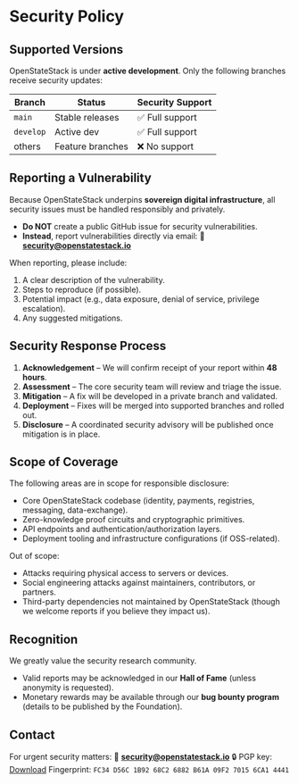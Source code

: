 # Security Policy

## Supported Versions

OpenStateStack is under **active development**. Only the following branches receive security updates:

| Branch    | Status           | Security Support |
| --------- | ---------------- | ---------------- |
| `main`    | Stable releases  | ✅ Full support   |
| `develop` | Active dev       | ✅ Full support   |
| others    | Feature branches | ❌ No support     |


## Reporting a Vulnerability
Because OpenStateStack underpins **sovereign digital infrastructure**, all security issues must be handled responsibly and privately.

* **Do NOT** create a public GitHub issue for security vulnerabilities.
* **Instead**, report vulnerabilities directly via email:
  📧 **[security@openstatestack.io](mailto:security@openstatestack.io)**

When reporting, please include:

1. A clear description of the vulnerability.
2. Steps to reproduce (if possible).
3. Potential impact (e.g., data exposure, denial of service, privilege escalation).
4. Any suggested mitigations.

## Security Response Process

1. **Acknowledgement** – We will confirm receipt of your report within **48 hours**.
2. **Assessment** – The core security team will review and triage the issue.
3. **Mitigation** – A fix will be developed in a private branch and validated.
4. **Deployment** – Fixes will be merged into supported branches and rolled out.
5. **Disclosure** – A coordinated security advisory will be published once mitigation is in place.

## Scope of Coverage

The following areas are in scope for responsible disclosure:

* Core OpenStateStack codebase (identity, payments, registries, messaging, data-exchange).
* Zero-knowledge proof circuits and cryptographic primitives.
* API endpoints and authentication/authorization layers.
* Deployment tooling and infrastructure configurations (if OSS-related).

Out of scope:

* Attacks requiring physical access to servers or devices.
* Social engineering attacks against maintainers, contributors, or partners.
* Third-party dependencies not maintained by OpenStateStack (though we welcome reports if you believe they impact us).


## Recognition

We greatly value the security research community.
* Valid reports may be acknowledged in our **Hall of Fame** (unless anonymity is requested).
* Monetary rewards may be available through our **bug bounty program** (details to be published by the Foundation).


## Contact
For urgent security matters:
📧 **[security@openstatestack.io](mailto:security@openstatestack.io)**
🔒 PGP key:  [Download](./oss-security-public.asc)
Fingerprint: `FC34 D56C 1B92 68C2 6882 B61A 09F2 7015 6CA1 4441`
